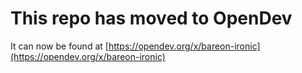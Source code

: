 # This repo has moved to OpenDev

It can now be found at [https://opendev.org/x/bareon-ironic](https://opendev.org/x/bareon-ironic)
